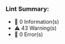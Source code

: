 ### Lint Summary:
 
- :page_facing_up: 0 Information(s)
- :warning: 43 Warning(s)
- :rotating_light: 0 Error(s)
